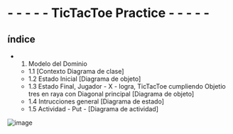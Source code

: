 # - - - - - TicTacToe Practice - - - - -

## índice

- 1. Modelo del Dominio
  - 1.1 [Contexto Diagrama de clase]
  - 1.2 Estado Inicial [Diagrama de objeto]
  - 1.3 Estado Final, Jugador - X - logra, TicTacToe cumpliendo Objetio tres en raya con Diagonal principal [Diagrama de objeto]
  - 1.4 Intrucciones general [Diagrama de estado]
  - 1.5 Actividad - Put - [Diagrama de actividad]
  
![image](https://user-images.githubusercontent.com/46433173/195095346-6291dc39-854e-4c37-bb63-e34966bf3f4f.png)
